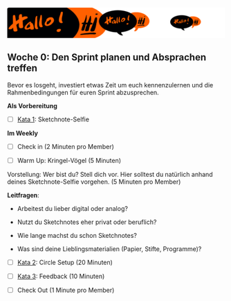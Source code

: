 ![bumper1](sketchnotes/bumper1.png) 

## Woche 0: Den Sprint planen und Absprachen treffen

Bevor es losgeht, investiert etwas Zeit um euch kennenzulernen und die Rahmenbedingungen für euren Sprint abzusprechen.

**Als Vorbereitung**

- [ ] [Kata 1](0500_Kata_01.md): Sketchnote-Selfie

**Im Weekly**

- [ ] Check in (2 Minuten pro Member)

- [ ] Warm Up: Kringel-Vögel (5 Minuten)

Vorstellung: Wer bist du? Stell dich vor. Hier solltest du natürlich anhand deines Sketchnote-Selfie vorgehen.  (5 Minuten pro Member)

**Leitfragen**:

- Arbeitest du lieber digital oder analog?

- Nutzt du Sketchnotes eher privat oder beruflich?

- Wie lange machst du schon Sketchnotes?

- Was sind deine Lieblingsmaterialien (Papier, Stifte, Programme)? 


- [ ] [Kata 2](0500_Kata_02.md): Circle Setup (20 Minuten)

- [ ] [Kata 3](0500_Kata_03.md): Feedback (10 Minuten)

- [ ] Check Out (1 Minute pro Member)
